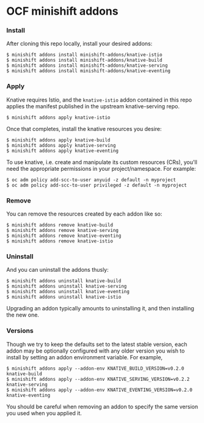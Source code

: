 # OCF minishift addons

### Install

After cloning this repo locally, install your desired addons:

    $ minishift addons install minishift-addons/knative-istio
    $ minishift addons install minishift-addons/knative-build
    $ minishift addons install minishift-addons/knative-serving
    $ minishift addons install minishift-addons/knative-eventing

### Apply

Knative requires Istio, and the `knative-istio` addon
contained in this repo applies the manifest published in the
upstream knative-serving repo.

    $ minishift addons apply knative-istio

Once that completes, install the knative resources you desire:

    $ minishift addons apply knative-build
    $ minishift addons apply knative-serving
    $ minishift addons apply knative-eventing

To use knative, i.e. create and manipulate its custom resources (CRs),
you'll need the appropriate permissions in your project/namespace. For
example:

    $ oc adm policy add-scc-to-user anyuid -z default -n myproject
    $ oc adm policy add-scc-to-user privileged -z default -n myproject

### Remove

You can remove the resources created by each addon like so:

    $ minishift addons remove knative-build
    $ minishift addons remove knative-serving
    $ minishift addons remove knative-eventing
    $ minishift addons remove knative-istio

### Uninstall

And you can uninstall the addons thusly:

    $ minishift addons uninstall knative-build
    $ minishift addons uninstall knative-serving
    $ minishift addons uninstall knative-eventing
    $ minishift addons uninstall knative-istio

Upgrading an addon typically amounts to uninstalling it, and then
installing the new one.

### Versions

Though we try to keep the defaults set to the latest stable version,
each addon may be optionally configured with any older version you
wish to install by setting an addon environment variable. For example,

    $ minishift addons apply --addon-env KNATIVE_BUILD_VERSION=v0.2.0 knative-build
    $ minishift addons apply --addon-env KNATIVE_SERVING_VERSION=v0.2.2 knative-serving
    $ minishift addons apply --addon-env KNATIVE_EVENTING_VERSION=v0.2.0 knative-eventing

You should be careful when removing an addon to specify the same
version you used when you applied it.
